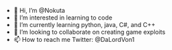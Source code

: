 - 👋 Hi, I’m @Nokuta
- 👀 I’m interested in learning to code
- 🌱 I’m currently learning python, java, C#, and C++
- 💞️ I’m looking to collaborate on creating game exploits
- 📫 How to reach me Twitter: @DaLordVon1

<!---
Nokuta/Nokuta is a ✨ special ✨ repository because its `README.md` (this file) appears on your GitHub profile.
You can click the Preview link to take a look at your changes.
--->
